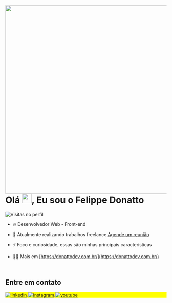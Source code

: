 <img align="right" height="590em" src="https://user-images.githubusercontent.com/7221671/231235127-63a099c4-3428-4126-b9d1-ef139fe0c387.png"/>

<h1 align="left">Olá <img src="https://raw.githubusercontent.com/kaueMarques/kaueMarques/master/hi.gif" height="30px">, Eu sou o Felippe Donatto</h1>

<p align="left"> <img src="https://komarev.com/ghpvc/?username=felippedonatto&color=blue" alt="Visitas no perfil" /> </p>

- 🔥 Desenvolvedor Web - Front-end

- 🔭 Atualmente realizando trabalhos freelance [Agende um reunião](https://wa.me/message/EVND3KQTJJOTL1)

- ⚡ Foco e curiosidade, essas são minhas principais caracteristicas

- 👨‍💻 Mais em [https://donattodev.com.br/](https://donattodev.com.br/)

<br>

<p align="left"> 


</p>  
  

## Entre em contato

<p align="left" style="background:yellow">

  <a href="[https://www.linkedin.com/in/felippe-donatto-oliveira-7212a4121/](https://www.linkedin.com/in/felippe-donatto-oliveira-7212a4121/)" target="_blank">
    <img align="center" src="https://img.shields.io/badge/-felippedonatto-05122A?style=flat&logo=linkedin" alt="linkedin"/>
  </a>

  <a href="https://www.instagram.com/donattodev/" target="_blank">
   <img align="center" src="https://img.shields.io/badge/-donattodev-05122A?style=flat&logo=instagram" alt="instagram"/>
  </a>

  <a href="[https://www.youtube.com/channel/UCuzXf39ClGKVnH8HikpgMUA](https://www.youtube.com/channel/UCuzXf39ClGKVnH8HikpgMUA)" target="_blank">
   <img align="center" src="https://img.shields.io/badge/-donattodev-05122A?style=flat&logo=youtube" alt="youtube"/>
  </a>
</p>

